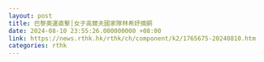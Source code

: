 ```yaml
---
layout: post
title: 巴黎奧運直擊│女子高爾夫國家隊林希妤摘銅
date: 2024-08-10 23:55:26.000000000 +08:00
link: https://news.rthk.hk/rthk/ch/component/k2/1765675-20240810.htm
categories: rthk
---
```



